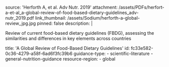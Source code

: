 source: 'Herforth A, et al. Adv Nutr. 2019'
attachment: /assets/PDFs/herfort-a-et-al_a-global-review-of-food-based-dietary-guidelines_adv-nutr_2019.pdf
link_thumbnail: /assets/Sodium/herforth-a-global-review_jpg.jpg
pinned: false
description: |
  <p>Review of current food-based dietary guidelines (FBDG), assessing the similarities and differences in key elements across countries<br>
  </p>
title: 'A Global Review of Food-Based Dietary Guidelines'
id: fc33e582-0c36-4279-a58f-6ad6f3fc39b6
guidance-type:
  - scientific-literature
  - general-nutrition-guidance
resource-region:
  - global
